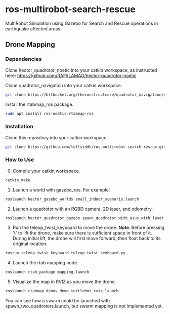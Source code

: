 # ros-multirobot-search-rescue

MultiRobot Simulation using Gazebo for Search and Rescue operations in earthquake affected areas.

## Drone Mapping

### Dependencies
 Clone hector_quadrotor_noetic into your catkin workspace, as instructed here: https://github.com/RAFALAMAO/hector-quadrotor-noetic

Clone quadrotor_navigation into your catkin workspace.
```sh
git clone https://bitbucket.org/theconstructcore/quadrotor_navigation/src/master/
```
Install the rtabmap_ros package.
```sh
sudo apt install ros-noetic-rtabmap-ros
```
### Installation
Clone this repository into your catkin workspace.
```sh
git clone https://github.com/tellsiddh/ros-multirobot-search-rescue.git
```
### How to Use
0. Compile your catkin workspace.
```sh
catkin_make
```
1. Launch a world with gazebo_ros. For example:
```sh
roslaunch hector_gazebo_worlds small_indoor_scenario.launch
```
2. Launch a quadrotor with an RGBD camera, 2D laser, and odometry.
```sh
roslaunch hector_quadrotor_gazebo spawn_quadrotor_with_asus_with_laser.launch
```
3. Run the teleop_twist_keyboard to move the drone. **Note**: Before pressing 't' to lift the drone, make sure there is sufficient space in front of it. During initial lift, the drone will first move forward, then float back to its original location.
```sh
rosrun teleop_twist_keyboard teleop_twist_keyboard.py
```
4. Launch the rtab mapping node.
```sh
roslaunch rtab_package mapping.launch
```
5. Visualize the map in RVIZ as you move the drone.
```sh
roslaunch rtabmap_demos demo_turtlebot_rviz.launch
```
You can see how a swarm could be launched with spawn_two_quadrotors.launch, but swarm mapping is not implemented yet.
